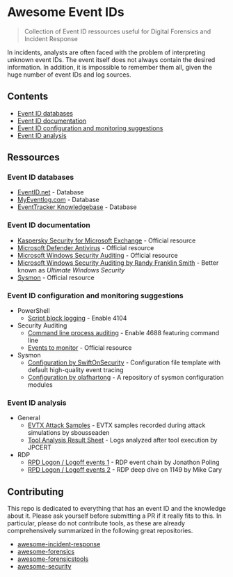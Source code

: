 # Awesome Event IDs

> Collection of Event ID ressources useful for Digital Forensics and Incident Response

In incidents, analysts are often faced with the problem of interpreting unknown event IDs.
The event itself does not always contain the desired information.
In addition, it is impossible to remember them all, given the huge number of event IDs and log sources.

## Contents

- [Event ID databases](#event-id-databases)
- [Event ID documentation](#event-id-documentation)
- [Event ID configuration and monitoring suggestions](#event-id-configuration-and-monitoring-suggestions)
- [Event ID analysis](#event-id-analysis)

## Ressources

### Event ID databases

* [EventID.net](http://www.eventid.net/search.asp) - Database
* [MyEventlog.com](https://www.myeventlog.com/) - Database
* [EventTracker Knowledgebase](https://kb.eventtracker.com/) - Database

### Event ID documentation

* [Kaspersky Security for Microsoft Exchange](https://support.kaspersky.com/KS4Exchange/9.4/en-US/127197.htm) - Official resource
* [Microsoft Defender Antivirus](https://docs.microsoft.com/en-us/microsoft-365/security/defender-endpoint/troubleshoot-microsoft-defender-antivirus?view=o365-worldwide#microsoft-defender-antivirus-event-ids) - Official resource
* [Microsoft Windows Security Auditing](https://docs.microsoft.com/en-us/windows/security/threat-protection/auditing/security-auditing-overview) - Official resource
* [Microsoft Windows Security Auditing by Randy Franklin Smith](https://www.ultimatewindowssecurity.com/securitylog/encyclopedia/) - Better known as _Ultimate Windows Security_
* [Sysmon](https://docs.microsoft.com/en-us/sysinternals/downloads/sysmon#events) - Official resource

### Event ID configuration and monitoring suggestions

* PowerShell
    * [Script block logging](https://docs.microsoft.com/en-us/powershell/module/microsoft.powershell.core/about/about_logging_windows?view=powershell-7.1#viewing-the-powershell-event-log-entries-on-windows) - Enable 4104
* Security Auditing
    * [Command line process auditing](https://docs.microsoft.com/en-us/windows-server/identity/ad-ds/manage/component-updates/command-line-process-auditing#configuration) - Enable 4688 featuring command line
    * [Events to monitor](https://docs.microsoft.com/en-us/windows-server/identity/ad-ds/plan/appendix-l--events-to-monitor) - Official resource
* Sysmon
    * [Configuration by SwiftOnSecurity](https://github.com/SwiftOnSecurity/sysmon-config) - Configuration file template with default high-quality event tracing
    * [Configuration by olafhartong](https://github.com/olafhartong/sysmon-modular) - A repository of sysmon configuration modules

### Event ID analysis

* General
    * [EVTX Attack Samples](https://github.com/sbousseaden/EVTX-ATTACK-SAMPLES) - EVTX samples recorded during attack simulations by sbousseaden
    * [Tool Analysis Result Sheet](https://jpcertcc.github.io/ToolAnalysisResultSheet/#) - Logs analyzed after tool execution by JPCERT
* RDP
    * [RPD Logon / Logoff events 1](https://ponderthebits.com/2018/02/windows-rdp-related-event-logs-identification-tracking-and-investigation/) - RDP event chain by Jonathon Poling
    * [RPD Logon / Logoff events 2](https://dfironthemountain.wordpress.com/2019/02/15/rdp-event-log-dfir/) - RDP deep dive on 1149 by Mike Cary

## Contributing

This repo is dedicated to everything that has an event ID and the knowledge about it.
Please ask yourself before submitting a PR if it really fits to this.
In particular, please do not contribute tools, as these are already comprehensively summarized in the following great repositories.

* [awesome-incident-response](https://github.com/meirwah/awesome-incident-response)
* [awesome-forensics](https://github.com/cugu/awesome-forensics)
* [awesome-forensicstools](https://github.com/ivbeg/awesome-forensicstools)
* [awesome-security](https://github.com/sbilly/awesome-security)
